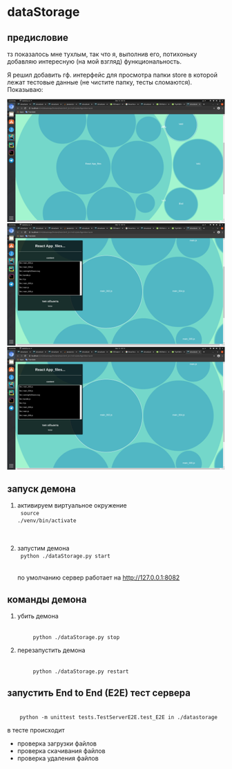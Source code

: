 # dataStorage

## предисловие
тз показалось мне тухлым, так что я, выполнив его,  потихоньку
добавляю интересную (на мой взгляд) функциональность.

Я решил добавить гф. интерфейс для просмотра папки store в которой лежат тестовые данные (не чистите папку, тесты 
сломаются). Показываю:

![1.png](./store/test_data/1.png)
![2.png](./store/test_data/2.png)
![3.png](./store/test_data/2.png)

## запуск демона
1) активируем виртуальное окружение 
   <br/>
    <code>
        source ./venv/bin/activate 
    </code>
    <br/>   
    <br/>   

2) запустим демона
   <br/>
    <code>
        python ./dataStorage.py start 
   </code>
   <br/>
   <br/>
   по умолчанию сервер работает на http://127.0.0.1:8082
   
## команды демона
1) убить демона
    
    <code>
        python ./dataStorage.py stop 
   </code>


2) перезапустить демона

    <code>
        python ./dataStorage.py restart 
   </code>


## запустить End to End (E2E) тест сервера
<code>
    python -m unittest tests.TestServerE2E.test_E2E in ./datastorage
</code>

в тесте происходит 

- проверка загрузки файлов
- проверка скачивания файлов
- проверка удаления файлов


    